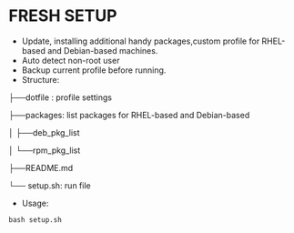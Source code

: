 # FRESH SETUP
- Update, installing additional handy packages,custom profile for RHEL-based and Debian-based machines.
- Auto detect non-root user
- Backup current profile before running.
- Structure:

├──dotfile : profile settings

├──packages: list packages for RHEL-based and Debian-based

│  ├──deb_pkg_list

│  └──rpm_pkg_list

├──README.md

└── setup.sh: run file
- Usage:
```
bash setup.sh
```


